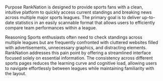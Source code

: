 Purpose
RankNation is designed to provide sports fans with a clean, intuitive platform to quickly access
current standings and breaking news across multiple major sports leagues. The primary goal is to
deliver up-to-date statistics in an easily scannable format that allows users to efficiently compare
team performances within a league.


Reasoning
Sports enthusiasts often need to check standings across multiple leagues but are frequently
confronted with cluttered websites filled with advertisements, unnecessary graphics, and
distracting elements. RankNation addresses this pain point by offering a streamlined interface
focused solely on essential information. The consistency across different sports pages reduces
the learning curve and cognitive load, allowing users to navigate effortlessly between leagues
while maintaining familiarity with the layout.
